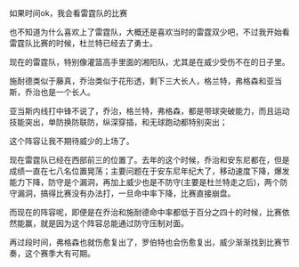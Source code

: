 如果时间ok，我会看雷霆队的比赛

也不知道为什么喜欢上了雷霆队，大概还是喜欢当时的雷霆双少吧，不过我开始看雷霆队比赛的时候，杜兰特已经去了勇士。

现在的雷霆队，特别像灌篮高手里面的湘阳队，尤其是在威少受伤不在的日子里。

施耐德类似于藤真，乔治类似于花形透，剩下三大长人，格兰特，弗格森和亚当斯，乔治也是一个长人。

亚当斯内线打中锋不说了，乔治，格兰特，弗格森，都是带球突破能力，而且运动技能突出，单防换防联防，纵深穿插，和无球跑动都特别突出；

这个阵容让我不期待威少的上场了。

现在雷霆队已经在西部前三的位置了。去年的这个时候，乔治和安东尼都在，但是成绩一直在七八名位置晃荡；主要问题在于安东尼年纪大了，移动速度下降，爆发能力下降，防守是个漏洞，再加上威少也是不防守(主要是杜兰特走之后)，两个防守漏洞，搞得比赛没有办法打，一旦命中率下降，比赛直接崩盘。

而现在的阵容呢，即便是在乔治和施耐德命中率都低于百分之四十的时候，比赛依然能赢，就是因为这个阵容总能通过防守压制对面。

再过段时间，弗格森也就伤愈复出了，罗伯特也会伤愈复出，威少渐渐找到比赛节奏，这个赛季大有可期。


